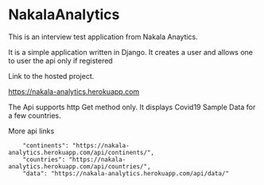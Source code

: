 # NakalaAnalytics
This is an interview test application from Nakala Anaytics.

It is a simple application written in Django.
It creates a user and allows one to user the api only if registered

Link to the hosted project.

https://nakala-analytics.herokuapp.com

The Api supports http Get method only.
It displays Covid19 Sample Data for a few countries.

More api links
```
    "continents": "https://nakala-analytics.herokuapp.com/api/continents/",
    "countries": "https://nakala-analytics.herokuapp.com/api/countries/",
    "data": "https://nakala-analytics.herokuapp.com/api/data/"
```
